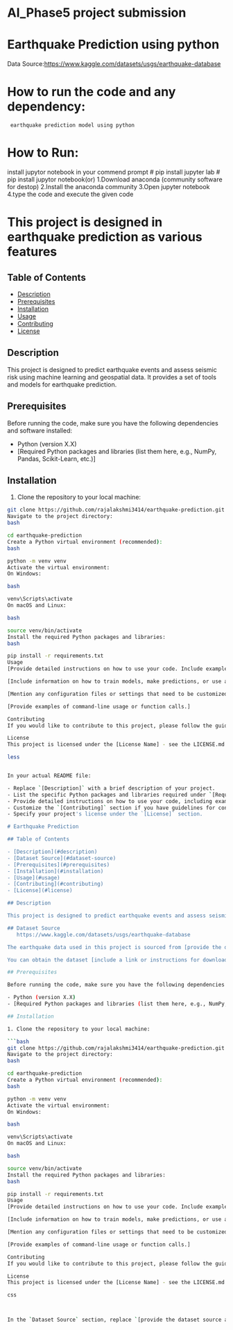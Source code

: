 # AI_Phase5 project submission
# Earthquake Prediction using python

Data Source:https://www.kaggle.com/datasets/usgs/earthquake-database   

# How to run the code and any dependency:
     earthquake prediction model using python

 # How to Run:
 install jupytor notebook in your commend prompt
    # pip install jupyter lab
    # pip install jupytor notebook(or)
             1.Download anaconda (community software for destop)
             2.Install the anaconda community
             3.Open jupyter notebook
             4.type the code  and execute the given code
 
# This project is designed in earthquake prediction as various features
## Table of Contents

- [Description](#description)
- [Prerequisites](#prerequisites)
- [Installation](#installation)
- [Usage](#usage)
- [Contributing](#contributing)
- [License](#license)

## Description

This project is designed to predict earthquake events and assess seismic risk using machine learning and geospatial data. It provides a set of tools and models for earthquake prediction.

## Prerequisites

Before running the code, make sure you have the following dependencies and software installed:

- Python (version X.X)
- [Required Python packages and libraries (list them here, e.g., NumPy, Pandas, Scikit-Learn, etc.)]

## Installation

1. Clone the repository to your local machine:

```bash
git clone https://github.com/rajalakshmi3414/earthquake-prediction.git
Navigate to the project directory:
bash

cd earthquake-prediction
Create a Python virtual environment (recommended):
bash

python -m venv venv
Activate the virtual environment:
On Windows:

bash

venv\Scripts\activate
On macOS and Linux:

bash

source venv/bin/activate
Install the required Python packages and libraries:
bash

pip install -r requirements.txt
Usage
[Provide detailed instructions on how to use your code. Include examples, input data formats, and expected output.]

[Include information on how to train models, make predictions, or use any provided scripts.]

[Mention any configuration files or settings that need to be customized.]

[Provide examples of command-line usage or function calls.]

Contributing
If you would like to contribute to this project, please follow the guidelines in CONTRIBUTING.md.

License
This project is licensed under the [License Name] - see the LICENSE.md file for details.

less


In your actual README file:

- Replace `[Description]` with a brief description of your project.
- List the specific Python packages and libraries required under `[Required Python packages and libraries]`.
- Provide detailed instructions on how to use your code, including examples, input data formats, and expected output under the `[Usage]` section.
- Customize the `[Contributing]` section if you have guidelines for contributors.
- Specify your project's license under the `[License]` section.

# Earthquake Prediction

## Table of Contents

- [Description](#description)
- [Dataset Source](#dataset-source)
- [Prerequisites](#prerequisites)
- [Installation](#installation)
- [Usage](#usage)
- [Contributing](#contributing)
- [License](#license)

## Description

This project is designed to predict earthquake events and assess seismic risk using machine learning and geospatial data. It provides a set of tools and models for earthquake prediction.

## Dataset Source
   https://www.kaggle.com/datasets/usgs/earthquake-database

The earthquake data used in this project is sourced from [provide the dataset source and citation]. This dataset contains [briefly describe the dataset, including the types of data, time period, and geographical coverage]. 

You can obtain the dataset [include a link or instructions for downloading the dataset if it's publicly available].

## Prerequisites

Before running the code, make sure you have the following dependencies and software installed:

- Python (version X.X)
- [Required Python packages and libraries (list them here, e.g., NumPy, Pandas, Scikit-Learn, etc.)]

## Installation

1. Clone the repository to your local machine:

```bash
git clone https://github.com/rajalakshmi3414/earthquake-prediction.git
Navigate to the project directory:
bash

cd earthquake-prediction
Create a Python virtual environment (recommended):
bash

python -m venv venv
Activate the virtual environment:
On Windows:

bash

venv\Scripts\activate
On macOS and Linux:

bash

source venv/bin/activate
Install the required Python packages and libraries:
bash

pip install -r requirements.txt
Usage
[Provide detailed instructions on how to use your code. Include examples, input data formats, and expected output.]

[Include information on how to train models, make predictions, or use any provided scripts.]

[Mention any configuration files or settings that need to be customized.]

[Provide examples of command-line usage or function calls.]

Contributing
If you would like to contribute to this project, please follow the guidelines in CONTRIBUTING.md.

License
This project is licensed under the [License Name] - see the LICENSE.md file for details.

css



In the `Dataset Source` section, replace `[provide the dataset source and citation]` with the actual source of the earthquake dataset, and provide a brief description of the dataset in `[briefly describe the dataset, including the types of data, time period, and geographical coverage]`. Additionally, include instructions or a link for users to obtain the dataset if it's publicly available.




